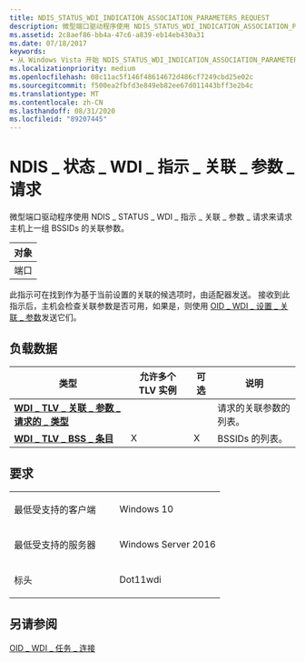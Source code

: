 ```yaml
---
title: NDIS_STATUS_WDI_INDICATION_ASSOCIATION_PARAMETERS_REQUEST
description: 微型端口驱动程序使用 NDIS_STATUS_WDI_INDICATION_ASSOCIATION_PARAMETERS_REQUEST 从主机请求一组 BSSIDs 的关联参数。
ms.assetid: 2c8aef86-bb4a-47c6-a839-eb14eb430a31
ms.date: 07/18/2017
keywords:
- 从 Windows Vista 开始 NDIS_STATUS_WDI_INDICATION_ASSOCIATION_PARAMETERS_REQUEST 网络驱动程序
ms.localizationpriority: medium
ms.openlocfilehash: 08c11ac5f146f48614672d486cf7249cbd25e02c
ms.sourcegitcommit: f500ea2fbfd3e849eb82ee67d011443bff3e2b4c
ms.translationtype: MT
ms.contentlocale: zh-CN
ms.lasthandoff: 08/31/2020
ms.locfileid: "89207445"
---
```

# <a name="ndis_status_wdi_indication_association_parameters_request"></a>NDIS \_ 状态 \_ WDI \_ 指示 \_ 关联 \_ 参数 \_ 请求


微型端口驱动程序使用 NDIS \_ STATUS \_ WDI \_ 指示 \_ 关联 \_ 参数 \_ 请求来请求主机上一组 BSSIDs 的关联参数。

| 对象 |
|--------|
| 端口   |

 

此指示可在找到作为基于当前设置的关联的候选项时，由适配器发送。 接收到此指示后，主机会检查关联参数是否可用，如果是，则使用 [OID \_ WDI \_ 设置 \_ 关联 \_ 参数](oid-wdi-set-association-parameters.md)发送它们。

## <a name="payload-data"></a>负载数据


| 类型                                                                                                             | 允许多个 TLV 实例 | 可选 | 说明                                   |
|------------------------------------------------------------------------------------------------------------------|--------------------------------|----------|-----------------------------------------------|
| [**WDI \_ TLV \_ 关联 \_ 参数 \_ 请求的 \_ 类型**](./wdi-tlv-association-parameters-requested-type.md) |                                |          | 请求的关联参数的列表。 |
| [**WDI \_ TLV \_ BSS \_ 条目**](./wdi-tlv-bss-entry.md)                                                           | X                              | X        | BSSIDs 的列表。                           |

 

<a name="requirements"></a>要求
------------

<table>
<colgroup>
<col width="50%" />
<col width="50%" />
</colgroup>
<tbody>
<tr class="odd">
<td><p>最低受支持的客户端</p></td>
<td><p>Windows 10</p></td>
</tr>
<tr class="even">
<td><p>最低受支持的服务器</p></td>
<td><p>Windows Server 2016</p></td>
</tr>
<tr class="odd">
<td><p>标头</p></td>
<td>Dot11wdi</td>
</tr>
</tbody>
</table>

## <a name="see-also"></a>另请参阅


[OID \_ WDI \_ 任务 \_ 连接](oid-wdi-task-connect.md)

 

